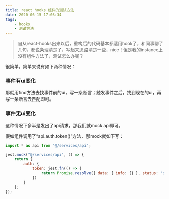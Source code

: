 ```yaml
---
title: react hooks 组件的测试方法
date: 2020-06-15 17:03:34
tags: 
	- hooks
	- 测试方法
---
```


> 自从react-hooks出来以后，重构后的代码基本都适用hook了，和同事聊了几句，都说条理清楚了，写起来思路清楚一些，nice！但是我的instance上没有组件方法了，测试怎么办呢？

<!--more-->

很简单，简单来说有如下两种情况：

### 事件有ui变化

那就用find方法去找事件前的ui，写一条断言；触发事件之后，找到现在的ui，再写一条断言去匹配即可。

### 事件无ui变化

这种情况下多半是发出了api请求，那我们就mock api即可。

假如组件调用了“api.auth.token()”方法，那mock就如下写：

```javascript
import * as api from '@/services/api';

jest.mock("@/services/api", () => {
    return {
        auth: {
            token: jest.fn(() => {
                return Promise.resolve({ data: { info: {} }, status: 'success' });
            })
        }
    };
});
```



